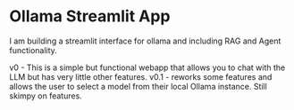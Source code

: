 # Ollama Streamlit App
I am building a streamlit interface for ollama and including RAG and Agent functionality.

v0 - This is a simple but functional webapp that allows you to chat with the LLM but has very little other features.
v0.1 - reworks some features and allows the user to select a model from their local Ollama instance.  Still skimpy on features.
